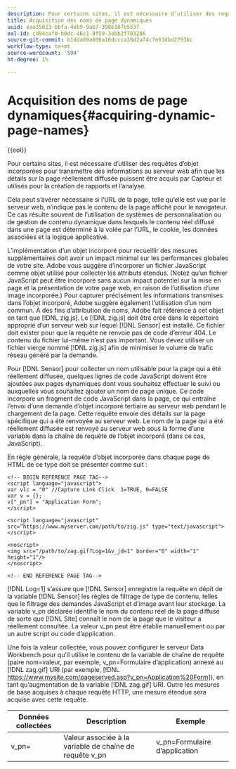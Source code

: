 ```yaml
---
description: Pour certains sites, il est nécessaire d’utiliser des requêtes d’objet incorporées pour transmettre des informations au serveur web afin que les détails sur la page réellement diffusée puissent être acquis par Capteur et utilisés pour la création de rapports et l’analyse.
title: Acquisition des noms de page dynamiques
uuid: eaa35023-bbfa-4eb9-9ab7-3986187e5537
exl-id: cd94caf0-b0dc-46c1-8f59-3ebb2f703286
source-git-commit: b1dda69a606a16dccca30d2a74c7e63dbd27936c
workflow-type: tm+mt
source-wordcount: '594'
ht-degree: 1%

---
```


# Acquisition des noms de page dynamiques{#acquiring-dynamic-page-names}

{{eol}}

Pour certains sites, il est nécessaire d’utiliser des requêtes d’objet incorporées pour transmettre des informations au serveur web afin que les détails sur la page réellement diffusée puissent être acquis par Capteur et utilisés pour la création de rapports et l’analyse.

Cela peut s’avérer nécessaire si l’URL de la page, telle qu’elle est vue par le serveur web, n’indique pas le contenu de la page affiché pour le navigateur. Ce cas résulte souvent de l’utilisation de systèmes de personnalisation ou de gestion de contenu dynamique dans lesquels le contenu réel diffusé dans une page est déterminé à la volée par l’URL, le cookie, les données associées et la logique applicative.

L’implémentation d’un objet incorporé pour recueillir des mesures supplémentaires doit avoir un impact minimal sur les performances globales de votre site. Adobe vous suggère d’incorporer un fichier JavaScript comme objet utilisé pour collecter les attributs étendus. (Notez qu’un fichier JavaScript peut être incorporé sans aucun impact potentiel sur la mise en page et la présentation de votre page web, en raison de l’utilisation d’une image incorporée.) Pour capturer précisément les informations transmises dans l’objet incorporé, Adobe suggère également l’utilisation d’un nom commun. À des fins d’attribution de noms, Adobe fait référence à cet objet en tant que [!DNL zig.js]. Le [!DNL zig.js] doit être créé dans le répertoire approprié d’un serveur web sur lequel [!DNL Sensor] est installé. Ce fichier doit exister pour que la requête ne renvoie pas de code d’erreur 404. Le contenu du fichier lui-même n’est pas important. Vous devez utiliser un fichier vierge nommé [!DNL zig.js] afin de minimiser le volume de trafic réseau généré par la demande.

Pour [!DNL Sensor] pour collecter un nom utilisable pour la page qui a été réellement diffusée, quelques lignes de code JavaScript doivent être ajoutées aux pages dynamiques dont vous souhaitez effectuer le suivi ou auxquelles vous souhaitez ajouter un nom de page unique. Ce code incorpore un fragment de code JavaScript dans la page, ce qui entraîne l’envoi d’une demande d’objet incorporé tertiaire au serveur web pendant le chargement de la page. Cette requête envoie des détails sur la page spécifique qui a été renvoyée au serveur web. Le nom de la page qui a été réellement diffusée est renvoyé au serveur web sous la forme d’une variable dans la chaîne de requête de l’objet incorporé (dans ce cas, JavaScript).

En règle générale, la requête d’objet incorporée dans chaque page de HTML de ce type doit se présenter comme suit :

```
<!-- BEGIN REFERENCE PAGE TAG-->
<script language="javascript">
var vlc = "0" //Capture Link Click  1=TRUE, 0=FALSE
var v = {};
v["_pn"] = "Application Form";
</script>

<script language="javascript" src=”https://www.myserver.com/path/to/zig.js" type="text/javascript"></script>

<noscript>
<img src="/path/to/zag.gif?Log=1&v_jd=1" border="0" width="1" height="1"/>
</noscript>

<!-- END REFERENCE PAGE TAG-->
```

[!DNL Log=1] s’assure que [!DNL Sensor] enregistre la requête en dépit de la variable [!DNL Sensor] les règles de filtrage de type de contenu, telles que le filtrage des demandes JavaScript et d’image avant leur stockage. La variable v_pn déclarée identifie le nom du contenu réel de la page diffusé de sorte que [!DNL Site] connaît le nom de la page que le visiteur a réellement consultée. La valeur v_pn peut être établie manuellement ou par un autre script ou code d’application.

Une fois la valeur collectée, vous pouvez configurer le serveur Data Workbench pour qu’il utilise le contenu de la variable de chaîne de requête (paire nom=valeur, par exemple, v_pn=Formulaire d’application) annexé au [!DNL zag.gif] URI (par exemple, [!DNL https://www.mysite.com/pageserved.asp?v_pn=Application%20Form]), en tant qu’augmentation de la variable [!DNL zag.gif] URI. Outre les mesures de base acquises à chaque requête HTTP, une mesure étendue sera acquise avec cette requête.

| Données collectées | Description | Exemple |
|---|---|---|
| v_pn= | Valeur associée à la variable de chaîne de requête v_pn | v_pn=Formulaire d’application |
